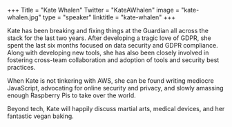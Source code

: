 +++
Title = "Kate Whalen"
Twitter = "KateAWhalen"
image = "kate-whalen.jpg"
type = "speaker"
linktitle = "kate-whalen"
+++

Kate has been breaking and fixing things at the Guardian all across the stack for the last two years. After developing a tragic love of GDPR, she spent the last six months focused on data security and GDPR compliance. Along with developing new tools, she has also been closely involved in fostering cross-team collaboration and adoption of tools and security best practices.

When Kate is not tinkering with AWS, she can be found writing mediocre JavaScript, advocating for online security and privacy, and slowly amassing enough Raspberry Pis to take over the world.

Beyond tech, Kate will happily discuss martial arts, medical devices, and her fantastic vegan baking.
